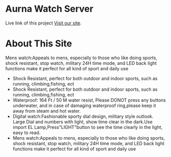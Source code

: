 # Aurna Watch Server

Live link of this project [Visit our site](https://aurna-watch.web.app/).

# About This Site

Mens watch:Appeals to mens, especially to those who like doing sports, shock resistant, stop watch, military 24H time mode, and LED back light functions make it perfect for all kind of sport and daily use

- Shock Resistant, perfect for both outdoor and indoor sports, such as running, climbing,fishing, ect
- Shock Resistant, perfect for both outdoor and indoor sports, such as running, climbing,fishing, ect
- Waterproof: 164 Ft / 50 M water resist, Please DONOT press any buttons underwater, and in case of damaging waterproof ring,please keep it away from steam and hot water.
- Digital watch:Fashionable sporty dial design, military style outlook. Large Dial and numbers with light, show time clear in the dark.Use import EL Lamp,Press"LIGHT"button to see the time clearly in the light, easy to read.
- Mens watch:Appeals to mens, especially to those who like doing sports, shock resistant, stop watch, military 24H time mode, and LED back light functions make it perfect for all kind of sport and daily use
